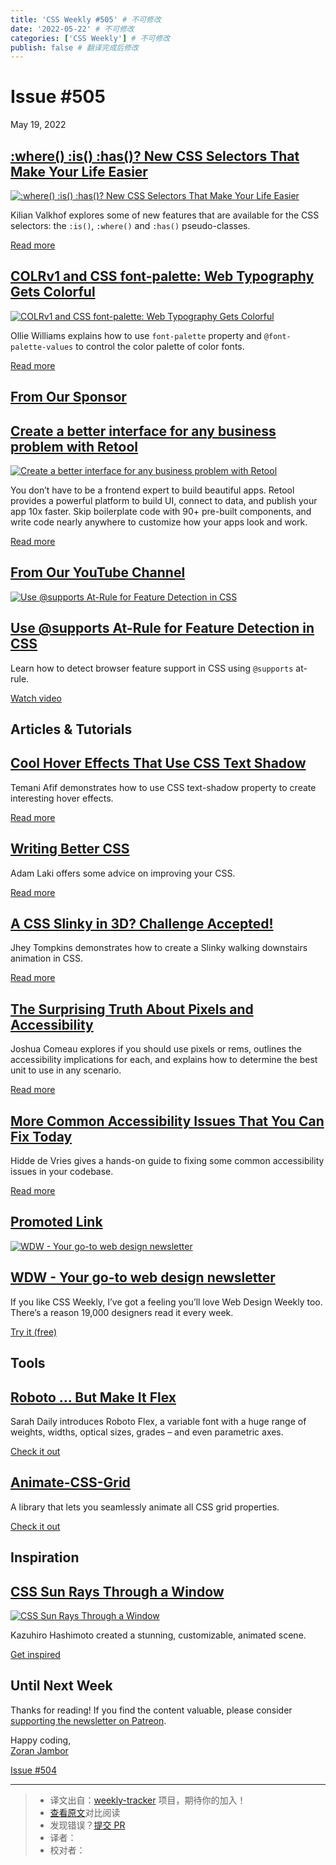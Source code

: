 ```yaml
---
title: 'CSS Weekly #505' # 不可修改
date: '2022-05-22' # 不可修改
categories: ['CSS Weekly'] # 不可修改
publish: false # 翻译完成后修改
---
```


<!--以上是预览信息，图片一张或限制百字左右，前者优先，全文请使用二级及以下标题-->
<!-- more -->

Issue #505
==========

May 19, 2022

[:where() :is() :has()? New CSS Selectors That Make Your Life Easier](https://polypane.app/blog/where-is-has-new-css-selectors-that-make-your-life-easier/?utm_source=CSS-Weekly&utm_campaign=Issue-505&utm_medium=web)
-----------------------------------------------------------------------------------------------------------------------------------------------------------------------------------------------------------------------

[![:where() :is() :has()? New CSS Selectors That Make Your Life Easier](https://css-weekly.com/wp-content/uploads/2022/05/where-is-has-new-css-selectors-that-make-your-life-easier.png)](https://polypane.app/blog/where-is-has-new-css-selectors-that-make-your-life-easier/?utm_source=CSS-Weekly&utm_campaign=Issue-505&utm_medium=web)

Kilian Valkhof explores some of new features that are available for the CSS selectors: the `:is()`, `:where()` and `:has()` pseudo-classes.

[Read more](https://polypane.app/blog/where-is-has-new-css-selectors-that-make-your-life-easier/?utm_source=CSS-Weekly&utm_campaign=Issue-505&utm_medium=web)

[COLRv1 and CSS font-palette: Web Typography Gets Colorful](https://css-tricks.com/colrv1-and-css-font-palette-web-typography/?utm_source=CSS-Weekly&utm_campaign=Issue-505&utm_medium=web)
-------------------------------------------------------------------------------------------------------------------------------------------------------------------------------------------

[![COLRv1 and CSS font-palette: Web Typography Gets Colorful](https://css-weekly.com/wp-content/uploads/2022/05/colrv1-and-css-font-palette-web-typography.jpg)](https://css-tricks.com/colrv1-and-css-font-palette-web-typography/?utm_source=CSS-Weekly&utm_campaign=Issue-505&utm_medium=web)

Ollie Williams explains how to use `font-palette` property and `@font-palette-values` to control the color palette of color fonts.

[Read more](https://css-tricks.com/colrv1-and-css-font-palette-web-typography/?utm_source=CSS-Weekly&utm_campaign=Issue-505&utm_medium=web)

[From Our Sponsor](https://css-weekly.com/advertise)
----------------------------------------------------

[Create a better interface for any business problem with Retool](https://cssw.io/retool-build-internal-tools-19052022)
----------------------------------------------------------------------------------------------------------------------

[![Create a better interface for any business problem with Retool](https://css-weekly.com/wp-content/uploads/2022/03/retool-build-internal-tools-remarkably-fast.jpg)](https://cssw.io/retool-build-internal-tools-19052022)

You don’t have to be a frontend expert to build beautiful apps. Retool provides a powerful platform to build UI, connect to data, and publish your app 10x faster. Skip boilerplate code with 90+ pre-built components, and write code nearly anywhere to customize how your apps look and work.

[Read more](https://cssw.io/retool-build-internal-tools-19052022)

[From Our YouTube Channel](https://www.youtube.com/c/CSSWeekly)
---------------------------------------------------------------

[![Use @supports At-Rule for Feature Detection in CSS](https://css-weekly.com/wp-content/uploads/2022/05/use-supports-at-rule-for-feature-detection-in-css.jpg)](https://youtu.be/9iH3z6M6FOI?utm_source=CSS-Weekly&utm_campaign=Issue-505&utm_medium=web)

[Use @supports At-Rule for Feature Detection in CSS](https://youtu.be/9iH3z6M6FOI?utm_source=CSS-Weekly&utm_campaign=Issue-505&utm_medium=web)
----------------------------------------------------------------------------------------------------------------------------------------------

Learn how to detect browser feature support in CSS using `@supports` at-rule.

[Watch video](https://youtu.be/9iH3z6M6FOI?utm_source=CSS-Weekly&utm_campaign=Issue-505&utm_medium=web)

Articles & Tutorials
--------------------

[Cool Hover Effects That Use CSS Text Shadow](https://css-tricks.com/cool-hover-effects-that-use-css-text-shadow/?utm_source=CSS-Weekly&utm_campaign=Issue-505&utm_medium=web)
------------------------------------------------------------------------------------------------------------------------------------------------------------------------------

Temani Afif demonstrates how to use CSS text-shadow property to create interesting hover effects.

[Read more](https://css-tricks.com/cool-hover-effects-that-use-css-text-shadow/?utm_source=CSS-Weekly&utm_campaign=Issue-505&utm_medium=web)

[Writing Better CSS](https://sprucecss.com/blog/writing-better-css?utm_source=CSS-Weekly&utm_campaign=Issue-505&utm_medium=web)
-------------------------------------------------------------------------------------------------------------------------------

Adam Laki offers some advice on improving your CSS.

[Read more](https://sprucecss.com/blog/writing-better-css?utm_source=CSS-Weekly&utm_campaign=Issue-505&utm_medium=web)

[A CSS Slinky in 3D? Challenge Accepted!](https://css-tricks.com/a-css-slinky-in-3d/?utm_source=CSS-Weekly&utm_campaign=Issue-505&utm_medium=web)
-------------------------------------------------------------------------------------------------------------------------------------------------

Jhey Tompkins demonstrates how to create a Slinky walking downstairs animation in CSS.

[Read more](https://css-tricks.com/a-css-slinky-in-3d/?utm_source=CSS-Weekly&utm_campaign=Issue-505&utm_medium=web)

[The Surprising Truth About Pixels and Accessibility](https://www.joshwcomeau.com/css/surprising-truth-about-pixels-and-accessibility/?utm_source=CSS-Weekly&utm_campaign=Issue-505&utm_medium=web)
---------------------------------------------------------------------------------------------------------------------------------------------------------------------------------------------------

Joshua Comeau explores if you should use pixels or rems, outlines the accessibility implications for each, and explains how to determine the best unit to use in any scenario.

[Read more](https://www.joshwcomeau.com/css/surprising-truth-about-pixels-and-accessibility/?utm_source=CSS-Weekly&utm_campaign=Issue-505&utm_medium=web)

[More Common Accessibility Issues That You Can Fix Today](https://hidde.blog/more-common-a11y-issues/?utm_source=CSS-Weekly&utm_campaign=Issue-505&utm_medium=web)
------------------------------------------------------------------------------------------------------------------------------------------------------------------

Hidde de Vries gives a hands-on guide to fixing some common accessibility issues in your codebase.

[Read more](https://hidde.blog/more-common-a11y-issues/?utm_source=CSS-Weekly&utm_campaign=Issue-505&utm_medium=web)

[Promoted Link](https://css-weekly.com/advertise/#job-ad)
---------------------------------------------------------

[![WDW - Your go-to web design newsletter](https://css-weekly.com/wp-content/uploads/2022/05/web-design-weekly.png)](https://cssw.io/web-design-weekly)

[WDW - Your go-to web design newsletter](https://cssw.io/web-design-weekly)
---------------------------------------------------------------------------

If you like CSS Weekly, I’ve got a feeling you’ll love Web Design Weekly too. There’s a reason 19,000 designers read it every week.

[Try it (free)](https://cssw.io/web-design-weekly)

Tools
-----

[Roboto … But Make It Flex](https://material.io/blog/roboto-flex?utm_source=CSS-Weekly&utm_campaign=Issue-505&utm_medium=web)
-----------------------------------------------------------------------------------------------------------------------------

Sarah Daily introduces Roboto Flex, a variable font with a huge range of weights, widths, optical sizes, grades – and even parametric axes.

[Check it out](https://material.io/blog/roboto-flex?utm_source=CSS-Weekly&utm_campaign=Issue-505&utm_medium=web)

[Animate-CSS-Grid](https://github.com/aholachek/animate-css-grid?utm_source=CSS-Weekly&utm_campaign=Issue-505&utm_medium=web)
-----------------------------------------------------------------------------------------------------------------------------

A library that lets you seamlessly animate all CSS grid properties.

[Check it out](https://github.com/aholachek/animate-css-grid?utm_source=CSS-Weekly&utm_campaign=Issue-505&utm_medium=web)

Inspiration
-----------

[CSS Sun Rays Through a Window](https://codepen.io/kaz_hashimoto/pen/KKQdMrY?utm_source=CSS-Weekly&utm_campaign=Issue-505&utm_medium=web)
-----------------------------------------------------------------------------------------------------------------------------------------

[![CSS Sun Rays Through a Window](https://css-weekly.com/wp-content/uploads/2022/05/css-sun-rays-through-a-window.jpg)](https://codepen.io/kaz_hashimoto/pen/KKQdMrY?utm_source=CSS-Weekly&utm_campaign=Issue-505&utm_medium=web)

Kazuhiro Hashimoto created a stunning, customizable, animated scene.

[Get inspired](https://codepen.io/kaz_hashimoto/pen/KKQdMrY?utm_source=CSS-Weekly&utm_campaign=Issue-505&utm_medium=web)

Until Next Week
---------------

Thanks for reading! If you find the content valuable, please consider [supporting the newsletter on Patreon](https://bit.ly/cssweekly-patreon).

Happy coding,  
[Zoran Jambor](https://twitter.com/ZoranJambor)

[Issue #504](https://css-weekly.com/issue-504/)

---
> * 译文出自：[weekly-tracker](https://github.com/FEDarling/weekly-tracker) 项目，期待你的加入！
> * [查看原文](https://css-weekly.com/issue-505/)对比阅读
> * 发现错误？[提交 PR](https://github.com/FEDarling/weekly-tracker/blob/main/weeklys/css_weekly/505)
> * 译者：
> * 校对者：
